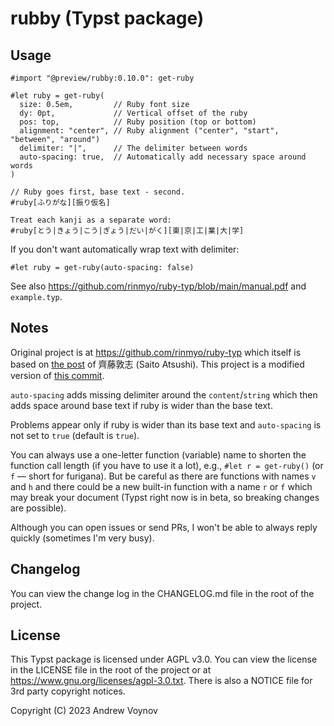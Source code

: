 # rubby (Typst package)

## Usage

```typ
#import "@preview/rubby:0.10.0": get-ruby

#let ruby = get-ruby(
  size: 0.5em,         // Ruby font size
  dy: 0pt,             // Vertical offset of the ruby
  pos: top,            // Ruby position (top or bottom)
  alignment: "center", // Ruby alignment ("center", "start", "between", "around")
  delimiter: "|",      // The delimiter between words
  auto-spacing: true,  // Automatically add necessary space around words
)

// Ruby goes first, base text - second.
#ruby[ふりがな][振り仮名]

Treat each kanji as a separate word:
#ruby[とう|きょう|こう|ぎょう|だい|がく][東|京|工|業|大|学]
```

If you don't want automatically wrap text with delimiter:

```typ
#let ruby = get-ruby(auto-spacing: false)
```

See also <https://github.com/rinmyo/ruby-typ/blob/main/manual.pdf> and `example.typ`.

## Notes

Original project is at <https://github.com/rinmyo/ruby-typ> which itself is
based on [the post](https://zenn.dev/saito_atsushi/articles/ff9490458570e1)
of 齊藤敦志 (Saito Atsushi). This project is a modified version of
[this commit](https://github.com/rinmyo/ruby-typ/commit/23ca86180757cf70f2b9f5851abb5ea5a3b4c6a1).

`auto-spacing` adds missing delimiter around the `content`/`string` which
then adds space around base text if ruby is wider than the base text.

Problems appear only if ruby is wider than its base text and `auto-spacing` is
not set to `true` (default is `true`).

You can always use a one-letter function (variable) name to shorten the
function call length (if you have to use it a lot), e.g., `#let r = get-ruby()`
(or `f` — short for furigana). But be careful as there are functions with names
`v` and `h` and there could be a new built-in function with a name `r` or `f`
which may break your document (Typst right now is in beta, so breaking changes
are possible).

Although you can open issues or send PRs, I won't be able to always reply
quickly (sometimes I'm very busy).

## Changelog

You can view the change log in the CHANGELOG.md file in the root of the project.

## License

This Typst package is licensed under AGPL v3.0. You can view the license in the
LICENSE file in the root of the project or at
<https://www.gnu.org/licenses/agpl-3.0.txt>. There is also a NOTICE file for
3rd party copyright notices.

Copyright (C) 2023  Andrew Voynov

